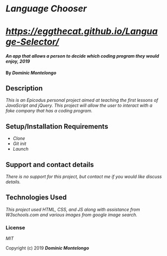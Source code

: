 # _Language Chooser_

# _https://eggthecat.github.io/Language-Selector/_

#### _An app that allows a person to decide which coding program they would enjoy, 2019_

#### By _**Dominic Montelongo**_

## Description

_This is an Epicodus personal project aimed at teaching the first lessons of JavaScript and jQuery.  This project will allow the user to interact with a fake company that has a coding program._

## Setup/Installation Requirements

* _Clone_
* _Git init_
* _Launch_

## Support and contact details

_There is no support for this project, but contact me if you would like discuss details._

## Technologies Used

_This project used HTML, CSS, and JS along with assistance from W3schools.com and various images from google image search._

### License

*MIT*

Copyright (c) 2019 **_Dominic Montelongo_**
